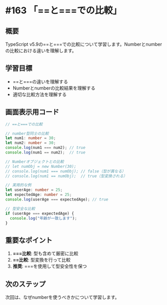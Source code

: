 # #163 「==と===での比較」

## 概要
TypeScript v5.9の==と===での比較について学習します。Numberとnumberの比較における違いを理解します。

## 学習目標
- ==と===の違いを理解する
- Numberとnumberの比較結果を理解する
- 適切な比較方法を理解する

## 画面表示用コード

```typescript
// ==と===での比較

// number型同士の比較
let num1: number = 30;
let num2: number = 30;
console.log(num1 === num2); // true
console.log(num1 == num2);  // true

// Numberオブジェクトとの比較
// let numObj = new Number(30);
// console.log(num1 === numObj); // false（型が異なる）
// console.log(num1 == numObj);  // true（型変換される）

// 実用的な例
let userAge: number = 25;
let expectedAge: number = 25;
console.log(userAge === expectedAge); // true

// 型安全な比較
if (userAge === expectedAge) {
  console.log("年齢が一致します");
}
```

## 重要なポイント
1. **===比較**: 型も含めて厳密に比較
2. **==比較**: 型変換を行って比較
3. **推奨**: ===を使用して型安全性を保つ

## 次のステップ
次回は、なぜnumberを使うべきかについて学習します。
